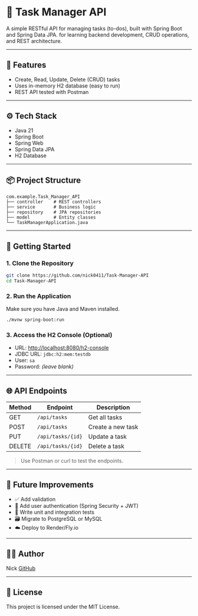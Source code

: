 # 📝 Task Manager API

A simple RESTful API for managing tasks (to-dos), built with Spring Boot and Spring Data JPA. for learning backend development, CRUD operations, and REST architecture.

---

## 🚀 Features

* Create, Read, Update, Delete (CRUD) tasks
* Uses in-memory H2 database (easy to run)
* REST API tested with Postman

---

## ⚙️ Tech Stack

* Java 21
* Spring Boot
* Spring Web
* Spring Data JPA
* H2 Database

---

## 📦 Project Structure

```
com.example.Task_Manager_API
├── controller    # REST controllers
├── service       # Business logic
├── repository    # JPA repositories
├── model         # Entity classes
└── TaskManagerApplication.java
```

---

## 🔧 Getting Started

### 1. Clone the Repository

```bash
git clone https://github.com/nick0411/Task-Manager-API
cd Task-Manager-API
```

### 2. Run the Application

Make sure you have Java and Maven installed.

```bash
./mvnw spring-boot:run
```

### 3. Access the H2 Console (Optional)

* URL: [http://localhost:8080/h2-console](http://localhost:8080/h2-console)
* JDBC URL: `jdbc:h2:mem:testdb`
* User: `sa`
* Password: *(leave blank)*

---

## 🌐 API Endpoints

| Method | Endpoint          | Description       |
| ------ | ----------------- | ----------------- |
| GET    | `/api/tasks`      | Get all tasks     |
| POST   | `/api/tasks`      | Create a new task |
| PUT    | `/api/tasks/{id}` | Update a task     |
| DELETE | `/api/tasks/{id}` | Delete a task     |

> Use Postman or curl to test the endpoints.

---

## 🧪 Future Improvements

* ✅ Add validation
* 🔐 Add user authentication (Spring Security + JWT)
* 🧪 Write unit and integration tests
* 🗃️ Migrate to PostgreSQL or MySQL
* ☁️ Deploy to Render/Fly.io

---

## 🧑‍💻 Author

Nick
[GitHub](https://github.com/nick0411)

---

## 📄 License

This project is licensed under the MIT License.

